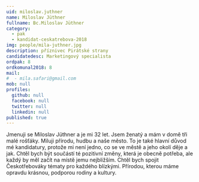 ```yaml
---
uid: miloslav.juthner
name: Miloslav Jüthner
fullname: Bc.Miloslav Jüthner
category:
  - pak
  - kandidat-ceskatrebova-2018
img: people/mila-juthner.jpg
description: příznivec Pirátské strany
candidatedesc: Marketingový specialista
ordpak: 8
ordkomunal2018: 8
mail:
#  - mila.safari@gmail.com
mob: null
profiles:
  github: null
  facebook: null
  twitter: null
  linkedin: null
published: true
---
```

Jmenuji se Miloslav Jüthner a je mi 32 let. Jsem ženatý a mám v domě tři malé rošťáky.
Miluji přírodu, hudbu a naše město. To je také hlavní důvod mé kandidatury, protože mi není
jedno, co se ve městě a jeho okolí děje a jak. Chtěl bych být součástí té pozitivní změny, která
je obecně potřeba, ale každý by měl začít na místě jemu nejbližším. Chtěl bych spojit
Českotřebováky tématy pro každého blízkými. Přírodou, kterou máme opravdu krásnou,
podporou rodiny a kultury.
